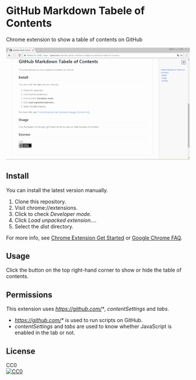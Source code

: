 # GitHub Markdown Tabele of Contents

Chrome extension to show a table of contents on GitHub

![this app on GitHub](doc/screenshot.png)

## Install
You can install the latest version manually.

1. Clone this repository.
2. Visit chrome://extensions.
3. Click to check *Developer mode*.
4. Click *Load unpacked extension...*.
5. Select the *dist* directory.

For more info, see [Chrome Extension Get Started](https://developer.chrome.com/extensions/getstarted#unpacked) or [Google Chrome FAQ](https://developer.chrome.com/extensions/faq#faq-dev-01).

## Usage
Click the button on the top right-hand corner to show or hide the table of contents.

## Permissions
This extension uses _https://github.com/*_, *contentSettings* and *tabs*.  
- _https://github.com/*_ is used to run scripts on GitHub.
- *contentSettings* and *tabs* are used to know whether JavaScript is enabled in the tab or not.

## License
CC0  
[![CC0](https://licensebuttons.net/p/zero/1.0/88x31.png "CC0")](http://creativecommons.org/publicdomain/zero/1.0/)
